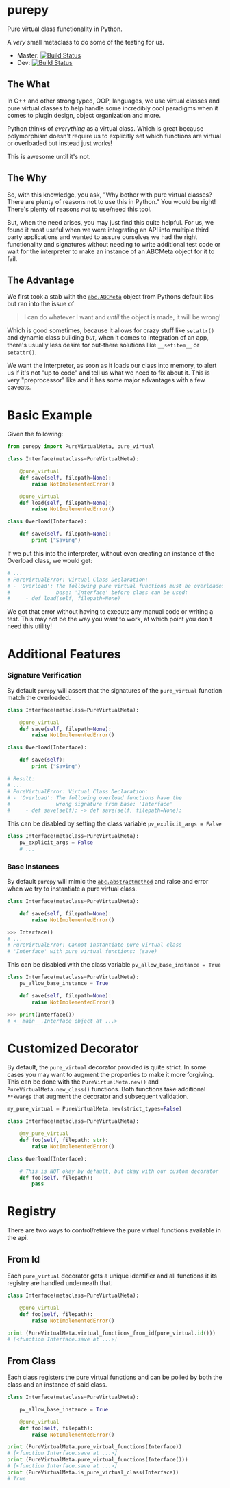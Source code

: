 purepy
======
Pure virtual class functionality in Python.

A _very_ small metaclass to do some of the testing for us.

- Master: [![Build Status](https://travis-ci.com/mccartnm/purepy.svg?branch=master)](https://travis-ci.com/mccartnm/purepy)
- Dev: [![Build Status](https://travis-ci.com/mccartnm/purepy.svg?branch=dev)](https://travis-ci.com/mccartnm/purepy)

## The What
In C++ and other strong typed, OOP, languages, we use virtual classes and pure virtual classes to help
handle some incredibly cool paradigms when it comes to plugin design, object organization and more.

Python thinks of _everything_ as a virtual class. Which is great because polymorphism doesn't
require us to explicitly set which functions are virtual or overloaded but instead just works!

This is awesome until it's not.

## The Why
So, with this knowledge, you ask, "Why bother with pure virtual classes? There are plenty of reasons
not to use this in Python." You would be right! There's plenty of reasons _not_ to use/need this tool.

But, when the need arises, you may just find this quite helpful. For us, we found it most useful when
we were integrating an API into multiple third party applications and wanted to assure ourselves we had
the right functionality and signatures without needing to write additional test code or wait for the
interpreter to make an instance of an ABCMeta object for it to fail.

## The Advantage
We first took a stab with the [`abc.ABCMeta`][2] object from Pythons default libs but ran into the issue of

> I can do whatever I want and _until_ the object is made, it will be wrong!

Which is good sometimes, because it allows for crazy stuff like `setattr()` and dynamic class building
_but_, when it comes to integration of an app, there's usually less desire for out-there solutions like
`__setitem__` or `setattr()`.

We want the interpreter, as soon as it loads our class into memory, to alert us if it's not "up to
code" and tell us what we need to fix about it. This is very "preprocessor" like and it has some major
advantages with a few caveats.

# Basic Example

Given the following:
```python
from purepy import PureVirtualMeta, pure_virtual

class Interface(metaclass=PureVirtualMeta):

    @pure_virtual
    def save(self, filepath=None):
        raise NotImplementedError()

    @pure_virtual
    def load(self, filepath=None):
        raise NotImplementedError()

class Overload(Interface):

    def save(self, filepath=None):
        print ("Saving")
```

If we put this into the interpreter, without even creating an instance of the Overload class, we
would get:

```python
# ...
# PureVirtualError: Virtual Class Declaration:
# - 'Overload': The following pure virtual functions must be overloaded from
#               base: 'Interface' before class can be used:
#     - def load(self, filepath=None)
```

We got that error without having to execute any manual code or writing a test. This may not be the way
you want to work, at which point you don't need this utility!

# Additional Features

### Signature Verification

By default `purepy` will assert that the signatures of the `pure_virtual` function match the
overloaded.

```python
class Interface(metaclass=PureVirtualMeta):

    @pure_virtual
    def save(self, filepath=None):
        raise NotImplementedError()

class Overload(Interface):

    def save(self):
        print ("Saving")

# Result:
# ...
# PureVirtualError: Virtual Class Declaration:
# - 'Overload': The following overload functions have the
#               wrong signature from base: 'Interface'
#     - def save(self): -> def save(self, filepath=None):
```

This can be disabled by setting the class variable `pv_explicit_args = False`

```python
class Interface(metaclass=PureVirtualMeta):
    pv_explicit_args = False
    # ...
```

### Base Instances

By default `purepy` will mimic the [`abc.abstractmethod`][1] and raise and error when we try to
instantiate a pure virtual class.

```python
class Interface(metaclass=PureVirtualMeta):

    def save(self, filepath=None):
        raise NotImplementedError()

>>> Interface()
# ...
# PureVirtualError: Cannot instantiate pure virtual class
# 'Interface' with pure virtual functions: (save)
```

This can be disabled with the class variable `pv_allow_base_instance = True`

```python
class Interface(metaclass=PureVirtualMeta):
    pv_allow_base_instance = True

    def save(self, filepath=None):
        raise NotImplementedError()

>>> print(Interface())
# <__main__.Interface object at ...>
```

# Customized Decorator

By default, the `pure_virtual` decorator provided is quite strict. In some cases you may want to
augment the properties to make it more forgiving. This can be done with the `PureVirtualMeta.new()`
and `PureVirtualMeta.new_class()` functions. Both functions take additional `**kwargs` that augment the
decorator and subsequent validation.

```python
my_pure_virtual = PureVirtualMeta.new(strict_types=False)

class Interface(metaclass=PureVirtualMeta):

    @my_pure_virtual
    def foo(self, filepath: str):
        raise NotImplementedError()

class Overload(Interface):

    # This is NOT okay by default, but okay with our custom decorator 
    def foo(self, filepath):
        pass
```

# Registry
There are two ways to control/retrieve the pure virtual functions available in the api.

## From Id
Each `pure_virtual` decorator gets a unique identifier and all functions it its registry are handled
underneath that.

```python
class Interface(metaclass=PureVirtualMeta):

    @pure_virtual
    def foo(self, filepath):
        raise NotImplementedError()

print (PureVirtualMeta.virtual_functions_from_id(pure_virtual.id()))
# [<function Interface.save at ...>]
```

## From Class
Each class registers the pure virtual functions and can be polled by both the class and an instance of
said class.

```python
class Interface(metaclass=PureVirtualMeta):

    pv_allow_base_instance = True

    @pure_virtual
    def foo(self, filepath):
        raise NotImplementedError()

print (PureVirtualMeta.pure_virtual_functions(Interface))
# [<function Interface.save at ...>]
print (PureVirtualMeta.pure_virtual_functions(Interface()))
# [<function Interface.save at ...>]
print (PureVirtualMeta.is_pure_virtual_class(Interface))
# True
```

[1]:(https://docs.python.org/3/library/abc.html#abc.abstractmethod)
[2]:(https://docs.python.org/3/library/abc.html)